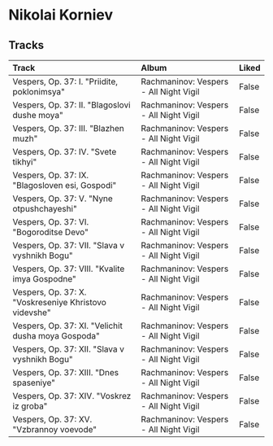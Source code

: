 # Nikolai Korniev

## Tracks

| Track                                                 | Album                                  | Liked   |
|:------------------------------------------------------|:---------------------------------------|:--------|
| Vespers, Op. 37: I. "Priidite, poklonimsya"           | Rachmaninov: Vespers - All Night Vigil | False   |
| Vespers, Op. 37: II. "Blagoslovi dushe moya"          | Rachmaninov: Vespers - All Night Vigil | False   |
| Vespers, Op. 37: III. "Blazhen muzh"                  | Rachmaninov: Vespers - All Night Vigil | False   |
| Vespers, Op. 37: IV. "Svete tikhyi"                   | Rachmaninov: Vespers - All Night Vigil | False   |
| Vespers, Op. 37: IX. "Blagosloven esi, Gospodi"       | Rachmaninov: Vespers - All Night Vigil | False   |
| Vespers, Op. 37: V. "Nyne otpushchayeshi"             | Rachmaninov: Vespers - All Night Vigil | False   |
| Vespers, Op. 37: VI. "Bogoroditse Devo"               | Rachmaninov: Vespers - All Night Vigil | False   |
| Vespers, Op. 37: VII. "Slava v vyshnikh Bogu"         | Rachmaninov: Vespers - All Night Vigil | False   |
| Vespers, Op. 37: VIII. "Kvalite imya Gospodne"        | Rachmaninov: Vespers - All Night Vigil | False   |
| Vespers, Op. 37: X. "Voskreseniye Khristovo videvshe" | Rachmaninov: Vespers - All Night Vigil | False   |
| Vespers, Op. 37: XI. "Velichit dusha moya Gospoda"    | Rachmaninov: Vespers - All Night Vigil | False   |
| Vespers, Op. 37: XII. "Slava v vyshnikh Bogu"         | Rachmaninov: Vespers - All Night Vigil | False   |
| Vespers, Op. 37: XIII. "Dnes spaseniye"               | Rachmaninov: Vespers - All Night Vigil | False   |
| Vespers, Op. 37: XIV. "Voskrez iz groba"              | Rachmaninov: Vespers - All Night Vigil | False   |
| Vespers, Op. 37: XV. "Vzbrannoy voevode"              | Rachmaninov: Vespers - All Night Vigil | False   |